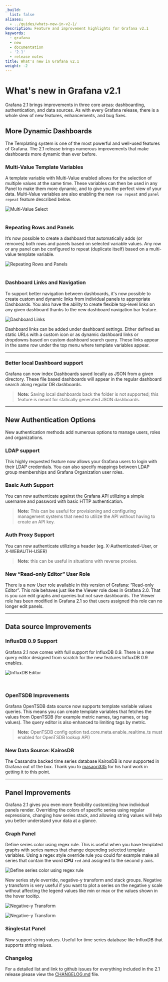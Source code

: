 ```yaml
---
_build:
  list: false
aliases:
  - ../guides/whats-new-in-v2-1/
description: Feature and improvement highlights for Grafana v2.1
keywords:
  - grafana
  - new
  - documentation
  - '2.1'
  - release notes
title: What's new in Grafana v2.1
weight: -2
---
```


# What's new in Grafana v2.1

Grafana 2.1 brings improvements in three core areas: dashboarding, authentication, and data sources.
As with every Grafana release, there is a whole slew of new features, enhancements, and bug fixes.

## More Dynamic Dashboards

The Templating system is one of the most powerful and well-used features of Grafana.
The 2.1 release brings numerous improvements that make dashboards more dynamic than ever before.

### Multi-Value Template Variables

A template variable with Multi-Value enabled allows for the selection of multiple values at the same time.
These variables can then be used in any Panel to make them more dynamic, and to give you the perfect view of your data.
Multi-Value variables are also enabling the new `row repeat` and `panel repeat` feature described below.

![Multi-Value Select](/static/img/docs/v2/multi-select.gif 'Multi-Value Select')
<br/><br/>

### Repeating Rows and Panels

It’s now possible to create a dashboard that automatically adds (or removes) both rows and panels based
on selected variable values. Any row or any panel can be configured to repeat (duplicate itself) based
on a multi-value template variable.</p>

![Repeating Rows and Panels](/static/img/docs/v2/panel-row-repeat.gif 'Repeating Rows and Panels')
<br/><br/>

### Dashboard Links and Navigation

To support better navigation between dashboards, it's now possible to create custom and dynamic links from individual
panels to appropriate Dashboards. You also have the ability to create flexible top-level links on any
given dashboard thanks to the new dashboard navigation bar feature.

![Dashboard Links](/static/img/docs/v2/dash_links.png 'Dashboard Links')

Dashboard links can be added under dashboard settings. Either defined as static URLs with a custom icon or as dynamic
dashboard links or dropdowns based on custom dashboard search query. These links appear in the same
row under the top menu where template variables appear.

---

### Better local Dashboard support

Grafana can now index Dashboards saved locally as JSON from a given directory. These file based dashboards
will appear in the regular dashboard search along regular DB dashboards.

> **Note:** Saving local dashboards back the folder is not supported; this feature is meant for statically generated JSON dashboards.

---

## New Authentication Options

New authentication methods add numerous options to manage users, roles and organizations.

### LDAP support

This highly requested feature now allows your Grafana users to login with their LDAP credentials.
You can also specify mappings between LDAP group memberships and Grafana Organization user roles.

### Basic Auth Support

You can now authenticate against the Grafana API utilizing a simple username and password with basic HTTP authentication.

> **Note:** This can be useful for provisioning and configuring management systems that need
> to utilize the API without having to create an API key.

### Auth Proxy Support

You can now authenticate utilizing a header (eg. X-Authenticated-User, or X-WEBAUTH-USER)

> **Note:** this can be useful in situations with reverse proxies.

### New “Read-only Editor” User Role

There is a new User role available in this version of Grafana: “Read-only Editor”. This role behaves just
like the Viewer role does in Grafana 2.0. That is you can edit graphs and queries but not save dashboards.
The Viewer role has been modified in Grafana 2.1 so that users assigned this role can no longer edit panels.

---

## Data source Improvements

### InfluxDB 0.9 Support

Grafana 2.1 now comes with full support for InfluxDB 0.9. There is a new query editor designed from scratch
for the new features InfluxDB 0.9 enables.

![InfluxDB Editor](/static/img/docs/v2/influx_09_editor_anim.gif 'InfluxDB Editor')

<br/>

### OpenTSDB Improvements

Grafana OpenTSDB data source now supports template variable values queries. This means you can create
template variables that fetches the values from OpenTSDB (for example metric names, tag names, or tag values).
The query editor is also enhanced to limiting tags by metric.

> **Note:** OpenTSDB config option tsd.core.meta.enable_realtime_ts must enabled for OpenTSDB lookup API)

### New Data Source: KairosDB

The Cassandra backed time series database KairosDB is now supported in Grafana out of the box. Thank you to
<a href="https://github.com/masaori335" target="_blank">masaori335</a> for his hard work in getting it to this point.

---

## Panel Improvements

Grafana 2.1 gives you even more flexibility customizing how individual panels render.
Overriding the colors of specific series using regular expressions, changing how series stack,
and allowing string values will help you better understand your data at a glance.

### Graph Panel

Define series color using regex rule. This is useful when you have templated graphs with series names
that change depending selected template variables. Using a regex style override rule you could
for example make all series that contain the word **CPU** `red` and assigned to the second y axis.

![Define series color using regex rule](/static/img/docs/v2/regex_color_override.png 'Define series color using regex rule')

New series style override, negative-y transform and stack groups. Negative y transform is
very useful if you want to plot a series on the negative y scale without affecting the legend values like min or max or
the values shown in the hover tooltip.

![Negative-y Transform](/static/img/docs/v2/negative-y.png 'Negative-y Transform')

![Negative-y Transform](/static/img/docs/v2/negative-y-form.png 'Negative-y Transform')

### Singlestat Panel

Now support string values. Useful for time series database like InfluxDB that supports
string values.

### Changelog

For a detailed list and link to github issues for everything included in the 2.1 release please
view the [CHANGELOG.md](https://github.com/grafana/grafana/blob/master/CHANGELOG.md) file.
